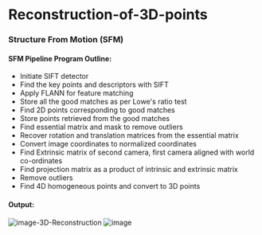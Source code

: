 # Reconstruction-of-3D-points
### Structure From Motion (SFM)

#### SFM Pipeline Program Outline:
- Initiate SIFT detector
- Find the key points and descriptors with SIFT
- Apply FLANN for feature matching
- Store all the good matches as per Lowe's ratio test
- Find 2D points corresponding to good matches
- Store points retrieved from the good matches
- Find essential matrix and mask to remove outliers
- Recover rotation and translation matrices from the essential matrix
- Convert image coordinates to normalized coordinates
- Find Extrinsic matrix of second camera, first camera aligned with world co-ordinates
- Find projection matrix as a product of intrinsic and extrinsic matrix
- Remove outliers
- Find 4D homogeneous points and convert to 3D points

#### Output:
![image-3D-Reconstruction](https://user-images.githubusercontent.com/43301609/84455800-1f6fd400-ac13-11ea-9c23-13243b3a59a3.png) ![image](https://user-images.githubusercontent.com/43301609/84455868-53e39000-ac13-11ea-9ca5-f60012a546e7.png)





